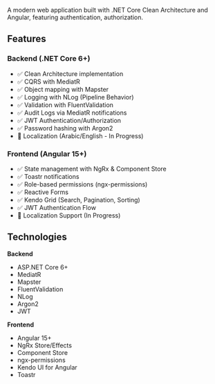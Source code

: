 A modern web application built with .NET Core Clean Architecture and Angular, featuring authentication, authorization.

## Features

### Backend (.NET Core 6+)
- ✅ Clean Architecture implementation
- ✅ CQRS with MediatR
- ✅ Object mapping with Mapster
- ✅ Logging with NLog (Pipeline Behavior)
- ✅ Validation with FluentValidation
- ✅ Audit Logs via MediatR notifications
- ✅ JWT Authentication/Authorization
- ✅ Password hashing with Argon2
- 🔄 Localization (Arabic/English - In Progress)

### Frontend (Angular 15+)
- ✅ State management with NgRx & Component Store
- ✅ Toastr notifications
- ✅ Role-based permissions (ngx-permissions)
- ✅ Reactive Forms
- ✅ Kendo Grid (Search, Pagination, Sorting)
- ✅ JWT Authentication Flow
- 🔄 Localization Support (In Progress)

## Technologies

**Backend**
- ASP.NET Core 6+
- MediatR
- Mapster
- FluentValidation
- NLog
- Argon2
- JWT

**Frontend**
- Angular 15+
- NgRx Store/Effects
- Component Store
- ngx-permissions
- Kendo UI for Angular
- Toastr
